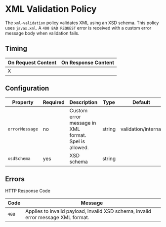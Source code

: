 # XML Validation Policy

<head>
  <meta name="guidename" content="API Management"/>
  <meta name="context" content="GUID-6a1b4e53-5b5d-4d07-81d4-cbf958a98973"/>
</head>

The `xml-validation` policy validates XML using an XSD schema. This policy uses `javax.xml`. A `400 BAD REQUEST` error is received with a custom error message body when validation fails.

## Timing


| On Request Content | On Response Content |
|---|---|
|  X |   |

## Configuration

| Property  |Required   |Description   | Type  | Default |
|---|---|---|---|---|
| `errorMessage` | no|Custom error message in XML format. Spel is allowed. | string| validation/internal|
|`xsdSchema`|yes|XSD schema |string ||

## Errors

HTTP Response Code

| Code | Message|
|---|---|
|`400` | Applies to invalid payload, invalid XSD schema, invalid error message XML format.
